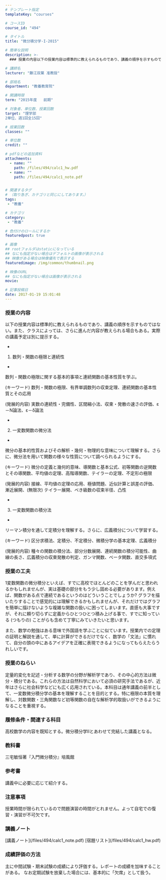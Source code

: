 ```yaml
---
# テンプレート指定
templateKey: "courses"

# コースID
course_id: "494"

# タイトル
title: "微分積分学-I-2015"

# 簡単な説明
description: >-
  ### 授業の内容以下の授業内容は標準的に教えられるものであり、講義の順序を示すものではない。また、クラスによっては、さらに進んだ内容が教えられる場合もある。実際の講義予定は別に提示する。 ...

# 講師名
lecturer: "藤江双葉 准教授"

# 部局名
department: "教養教育院"

# 開講時限
term: "2015年度	前期"

# 対象者、単位数、授業回数
target: "理学部
2単位、週1回全15回"

# 授業回数
classes: ""

# 単位数
credit: ""

# pdfなどの追加資料
attachments: 
  - name: "" 
    path: /files/494/calc1_hw.pdf
  - name: "" 
    path: /files/494/calc1_note.pdf


# 関連するタグ
# （取り急ぎ、カテゴリと同じにしてあります。）
tags:
 - "教養"

# カテゴリ
category:
 - "教養"

# 色付けのロールにするか
featuredpost: true

# 画像
## rootフォルダはstaticになっている
## なにも指定がない場合はデフォルトの画像が表示される
## 映像がある場合は映像優先で表示する
featuredimage: /img/common/thumbnail.png

# 映像のURL
## なにも指定がない場合は画像が表示される
movie: 

# 記事投稿日
date: 2017-01-19 15:01:48
---
```



### 授業の内容

以下の授業内容は標準的に教えられるものであり、講義の順序を示すものではない。また、クラスによっては、さらに進んだ内容が教えられる場合もある。実際の講義予定は別に提示する。


-
1. 数列・関数の極限と連続性


-


数列・関数の極限に関する基本的事項と連続関数の基本性質を学ぶ。


(キーワード) 数列・関数の極限、有界単調数列の収束定理、連続関数の基本性質とその応用


(発展的内容) 実数の連続性・完備性、区間縮小法、収束・発散の速さの評価、&epsilon;－&Nu;論法、&epsilon;－&delta;論法




-
2. 一変数関数の微分法


-


微分の基本的性質およびその解析・幾何・物理的な意味について理解する。さらに、微分法を用いて関数の様々な性質について調べられるようにする。


(キーワード) 微分の定義と幾何的意味、導関数と基本公式、初等関数の逆関数とその導関数、平均値の定理、高階導関数、テイラーの定理、不定形の極限


(発展的内容) 接線、平均値の定理の応用、極値問題、近似計算と誤差の評価、漸近展開、(無限次) テイラー展開、べき級数の収束半径、凸性




-
3. 一変数関数の積分法


-


リーマン積分を通して定積分を理解する。さらに、広義積分について学習する。


(キーワード) 区分求積法、定積分、不定積分、微積分学の基本定理、広義積分


(発展的内容) 種々の関数の積分法、部分分数展開、連続関数の積分可能性、曲線の長さ、広義積分の収束発散の判定、ガンマ関数、ベータ関数、直交多項式






### 授業の工夫

1変数関数の微分積分といえば、すでに高校でほとんどのことを学んだと思われるかもしれませんが、実は基礎の部分をもう少し固める必要があります。例えば、関数がある点で連続であるというのはどういうことでしょうか? グラフを描いたりすることで感覚的には理解できるかもしれませんが、それだけではグラフを簡単に描けないような複雑な関数の扱いに困ってしまいます。直感も大事ですが、それに頼り切らずに定義からひとつひとつ積み上げる事で、すでに知っている (つもりの) ことがらも含めて丁寧にみていきたいと思います。

また、数学の勉強はある意味で外国語を学ぶことに似ています。授業内での定理の証明と解説を通して、単に計算ができるだけでなく、数学の「文法」に慣れて、自分の頭の中にあるアイデアを正確に表現できるようになってもらえたらうれしいです。





### 授業のねらい

定量的変化を記述・分析する数学の分野が解析学であり、その中心的方法は微分・積分である。これらの方法は自然科学において必須の研究手法であるが、近年はさらに社会科学などにも広く応用されている。本科目は通年講義の前半として、一変数微分積分学の基本を理解することを目的とする。特に極限の本質を理解し、対数関数・三角関数など初等関数の自在な解析学的取扱いができるようになることを重視する。

### 履修条件・関連する科目

高校数学の内容を既知とする。微分積分学Ⅱとあわせて完結した講義となる。

### 教科書

三宅敏恒著『入門微分積分』培風館

### 参考書

講義中に必要に応じて紹介する。

### 注意事項

授業時間が限られているので問題演習の時間がとれません。よって自宅での復習・演習が不可欠です。





<h3>講義ノート</h3>
[講義ノート](/files/494/calc1_note.pdf) 
[宿題リスト](/files/494/calc1_hw.pdf) 







<h3>成績評価の方法</h3>
<p>
主に中間試験・期末試験の成績により評価する。レポートの成績を加味することがある。
なお定期試験を放棄した場合には、基本的に「欠席」として扱う。
</p>


